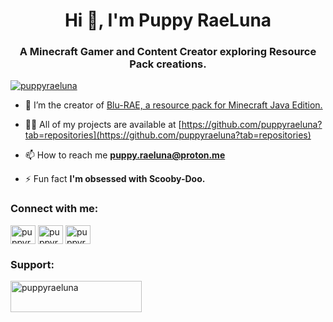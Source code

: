 <h1 align="center">Hi 👋, I'm Puppy RaeLuna</h1>
<h3 align="center">A Minecraft Gamer and Content Creator exploring Resource Pack creations.</h3>

<p align="left"> <a href="https://twitter.com/puppyraeluna" target="blank"><img src="https://img.shields.io/twitter/follow/puppyraeluna?logo=twitter&style=for-the-badge" alt="puppyraeluna" /></a> </p>

- 🔭 I’m the creator of [Blu-RAE, a resource pack for Minecraft Java Edition.](https://github.com/puppyraeluna/blurae)

- 👨‍💻 All of my projects are available at [https://github.com/puppyraeluna?tab=repositories](https://github.com/puppyraeluna?tab=repositories)

- 📫 How to reach me **puppy.raeluna@proton.me**

- ⚡ Fun fact **I'm obsessed with Scooby-Doo.**

<h3 align="left">Connect with me:</h3>
<p align="left">
<a href="https://twitter.com/puppyraeluna" target="blank"><img align="center" src="https://raw.githubusercontent.com/rahuldkjain/github-profile-readme-generator/master/src/images/icons/Social/twitter.svg" alt="puppyraeluna" height="30" width="40" /></a>
<a href="https://instagram.com/puppyraeluna" target="blank"><img align="center" src="https://raw.githubusercontent.com/rahuldkjain/github-profile-readme-generator/master/src/images/icons/Social/instagram.svg" alt="puppyraeluna" height="30" width="40" /></a>
<a href="https://www.youtube.com/c/puppyraeluna" target="blank"><img align="center" src="https://raw.githubusercontent.com/rahuldkjain/github-profile-readme-generator/master/src/images/icons/Social/youtube.svg" alt="puppyraeluna" height="30" width="40" /></a>
</p>

<h3 align="left">Support:</h3>
<p><a href="https://ko-fi.com/puppyraeluna"> <img align="left" src="https://cdn.ko-fi.com/cdn/kofi3.png?v=3" height="50" width="210" alt="puppyraeluna" /></a></p><br><br>
